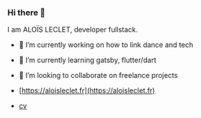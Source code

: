### Hi there 👋

<!--
**aloisleclet/aloisleclet** is a ✨ _special_ ✨ repository because its `README.md` (this file) appears on your GitHub profile.
-->

I am ALOÏS LECLET, developer fullstack.

- 🔭 I’m currently working on how to link dance and tech
- 🌱 I’m currently learning gatsby, flutter/dart
- 👯 I’m looking to collaborate on freelance projects


- [https://aloisleclet.fr](https://aloisleclet.fr)
- [cv](https://cv.aloisleclet.fr/cv_developper.html)

